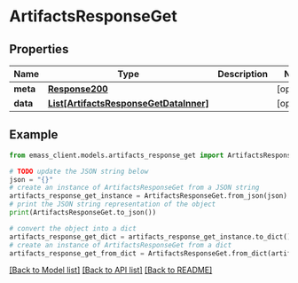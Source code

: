 # ArtifactsResponseGet


## Properties

Name | Type | Description | Notes
------------ | ------------- | ------------- | -------------
**meta** | [**Response200**](Response200.md) |  | [optional] 
**data** | [**List[ArtifactsResponseGetDataInner]**](ArtifactsResponseGetDataInner.md) |  | [optional] 

## Example

```python
from emass_client.models.artifacts_response_get import ArtifactsResponseGet

# TODO update the JSON string below
json = "{}"
# create an instance of ArtifactsResponseGet from a JSON string
artifacts_response_get_instance = ArtifactsResponseGet.from_json(json)
# print the JSON string representation of the object
print(ArtifactsResponseGet.to_json())

# convert the object into a dict
artifacts_response_get_dict = artifacts_response_get_instance.to_dict()
# create an instance of ArtifactsResponseGet from a dict
artifacts_response_get_from_dict = ArtifactsResponseGet.from_dict(artifacts_response_get_dict)
```
[[Back to Model list]](../README.md#documentation-for-models) [[Back to API list]](../README.md#documentation-for-api-endpoints) [[Back to README]](../README.md)


